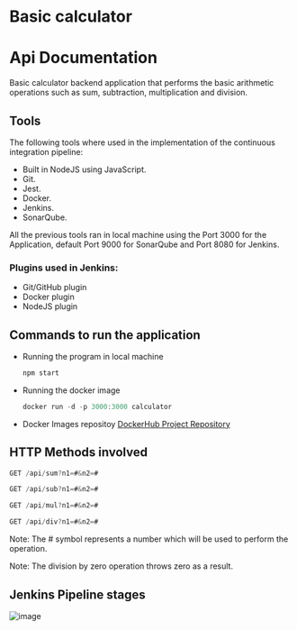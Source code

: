# Basic calculator

# Api Documentation

Basic calculator backend application that performs the basic arithmetic operations such as sum, subtraction, multiplication and division.

## Tools

The following tools where used in the implementation of the continuous integration pipeline:

- Built in NodeJS using JavaScript.
- Git.
- Jest.
- Docker.
- Jenkins.
- SonarQube.

All the previous tools ran in local machine using the Port 3000 for the Application, default Port 9000 for SonarQube and Port 8080 for Jenkins.

### Plugins used in Jenkins:

- Git/GitHub plugin
- Docker plugin
- NodeJS plugin

## Commands to run the application

- Running the program in local machine

    ```jsx
    npm start
    ```

- Running the docker image

    ```jsx
    docker run -d -p 3000:3000 calculator
    ```

- Docker Images repositoy
    [DockerHub Project Repository](https://hub.docker.com/r/davidelp17/calculator)

## HTTP Methods involved

```jsx
GET /api/sum?n1=#&n2=#
```

```jsx
GET /api/sub?n1=#&n2=#
```

```jsx
GET /api/mul?n1=#&n2=#
```

```jsx
GET /api/div?n1=#&n2=#
```

Note: The # symbol represents a number which will be used to perform the operation.

Note: The division by zero operation throws zero as a result.

## Jenkins Pipeline stages
![image](https://user-images.githubusercontent.com/17619940/126083843-038f2684-28ab-40c6-8cca-7ea3c50a1599.png)

